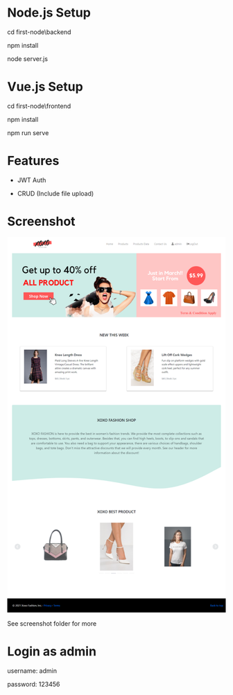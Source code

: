 # Node.js Setup

cd first-node\backend

npm install

node server.js

# Vue.js Setup

cd first-node\frontend

npm install

npm run serve

# Features

- JWT Auth

- CRUD (Include file upload)

# Screenshot

![Screenshot](screenshot/home.png)

See screenshot folder for more

# Login as admin

username: admin

password: 123456

